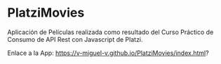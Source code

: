 # PlatziMovies
Aplicación de Películas realizada como resultado del Curso Práctico de Consumo de API Rest con Javascript de Platzi.

Enlace a la App: https://v-miguel-v.github.io/PlatziMovies/index.html?
